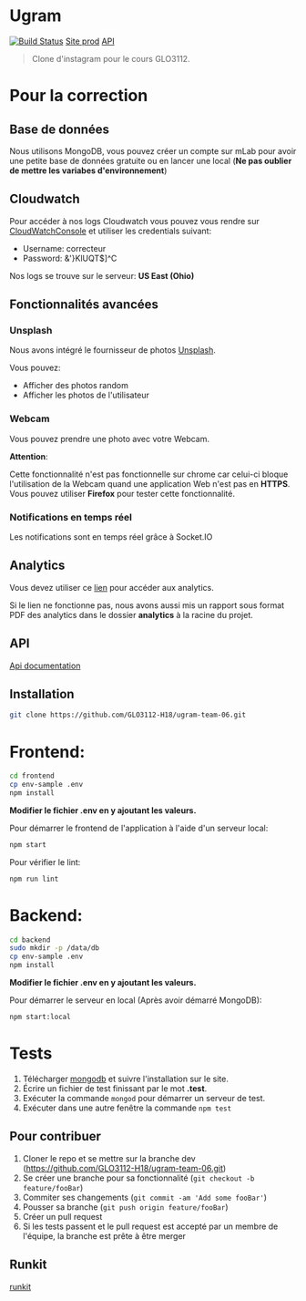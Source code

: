 # Ugram

[![Build Status](https://travis-ci.com/GLO3112-H18/ugram-team-06.svg?token=oFRzF26Q45xGBoB8qvZi&branch=dev)](https://travis-ci.com/GLO3112-H18/ugram-team-06)
[Site prod](http://u-gram-dev.s3-website.ca-central-1.amazonaws.com)
[API](http://ugram-env.us-east-2.elasticbeanstalk.com/)
> Clone d'instagram pour le cours GLO3112.

# Pour la correction

## Base de données
Nous utilisons MongoDB, vous pouvez créer un compte sur mLab pour avoir une petite base de données gratuite ou en lancer une local (**Ne pas oublier de mettre les variabes d'environnement**)

## Cloudwatch
Pour accéder à nos logs Cloudwatch vous pouvez vous rendre sur [CloudWatchConsole](https://977610490635.signin.aws.amazon.com/console)  et utiliser les credentials suivant:
- Username: correcteur
- Password: &'}KlUQT$]^C

Nos logs se trouve sur le serveur: **US East (Ohio)**

## Fonctionnalités avancées

### Unsplash
Nous avons intégré le fournisseur de photos [Unsplash](https://unsplash.com/).

Vous pouvez:
- Afficher des photos random
- Afficher les photos de l'utilisateur

### Webcam
Vous pouvez prendre une photo avec votre Webcam.

**Attention**:

Cette fonctionnalité n'est pas fonctionnelle sur chrome car celui-ci bloque l'utilisation de la Webcam quand une application Web n'est pas en **HTTPS**. Vous pouvez utiliser **Firefox** pour tester cette fonctionnalité.


### Notifications en temps réel
Les notifications sont en temps réel grâce à Socket.IO

## Analytics
Vous devez utiliser ce [lien](https://analytics.google.com/analytics/web/template?uid=ADzRCOhETsmnNlWol4LuJg) pour accéder aux analytics.

Si le lien ne fonctionne pas, nous avons aussi mis un rapport sous format PDF des analytics dans le dossier **analytics** à la racine du projet.

## API

[Api documentation](https://documenter.getpostman.com/view/2900020/ugram-team06/RVnZgdc2)

## Installation

```sh
git clone https://github.com/GLO3112-H18/ugram-team-06.git
```
# Frontend:

```sh
cd frontend
cp env-sample .env
npm install
```
**Modifier le fichier .env en y ajoutant les valeurs.**

Pour démarrer le frontend de l'application à l'aide d'un serveur local:

```sh
npm start
```

Pour vérifier le lint:
```sh
npm run lint
```

# Backend:
```sh
cd backend
sudo mkdir -p /data/db
cp env-sample .env
npm install
```
**Modifier le fichier .env en y ajoutant les valeurs.**

Pour démarrer le serveur en local (Après avoir démarré MongoDB):
```sh
npm start:local
```

# Tests
1. Télécharger [mongodb](https://www.mongodb.com/download-center?_ga=2.118641097.1175779120.1520910751-1426939000.1520370737#production) et suivre l'installation sur le site.
2. Écrire un fichier de test finissant par le mot **.test**.
3. Exécuter la commande ```mongod``` pour démarrer un serveur de test.
4. Exécuter dans une autre fenêtre la commande  ```npm test```

## Pour contribuer

1. Cloner le repo et se mettre sur la branche dev (<https://github.com/GLO3112-H18/ugram-team-06.git>)
2. Se créer une branche pour sa fonctionnalité (`git checkout -b feature/fooBar`)
3. Commiter ses changements (`git commit -am 'Add some fooBar'`)
4. Pousser sa branche (`git push origin feature/fooBar`)
5. Créer un pull request
6. Si les tests passent et le pull request est accepté par un membre de l'équipe, la branche est prête à être merger

## Runkit

[runkit](https://runkit.com/gabswim/ugram)
